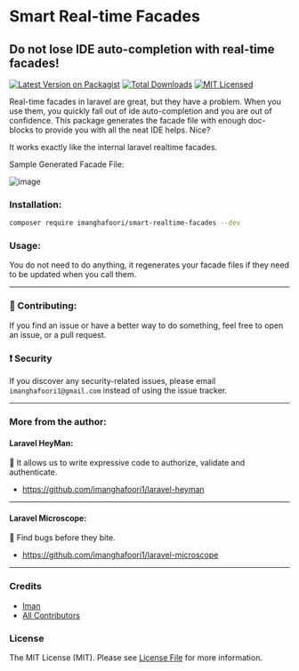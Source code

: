 # Smart Real-time Facades

## Do not lose IDE auto-completion with real-time facades!

[![Latest Version on Packagist](https://img.shields.io/packagist/v/imanghafoori/smart-realtime-facades.svg?style=flat-square)](https://packagist.org/packages/imanghafoori/smart-realtime-facades)
[![Total Downloads](https://img.shields.io/packagist/dt/imanghafoori/smart-realtime-facades.svg?style=flat-square)](https://packagist.org/packages/imanghafoori/smart-realtime-facades)
[![MIT Licensed](https://img.shields.io/badge/license-MIT-brightgreen.svg?style=flat-square)](LICENSE.md)

Real-time facades in laravel are great, but they have a problem. When you use them, you quickly fall out of ide auto-completion and you are out of confidence.
This package generates the facade file with enough doc-blocks to provide you with all the neat IDE helps. Nice?

It works exactly like the internal laravel realtime facades.

Sample Generated Facade File:

![image](https://user-images.githubusercontent.com/6961695/154666361-172ef404-2abf-47b4-8ea6-5a7df27cb33f.png)


### Installation:

```bash
composer require imanghafoori/smart-realtime-facades --dev
```

### Usage:

You do not need to do anything, it regenerates your facade files if they need to be updated when you call them.

---------------------

### :raising_hand: Contributing:

If you find an issue or have a better way to do something, feel free to open an issue, or a pull request.

### :exclamation: Security
If you discover any security-related issues, please email `imanghafoori1@gmail.com` instead of using the issue tracker.

----------------------


### More from the author:

#### Laravel HeyMan:

:gem: It allows us to write expressive code to authorize, validate and authenticate.

- https://github.com/imanghafoori1/laravel-heyman

--------------------

#### Laravel Microscope:

:gem: Find bugs before they bite.

- https://github.com/imanghafoori1/laravel-microscope


--------------------


### Credits

- [Iman](https://github.com/imanghafoori1)
- [All Contributors](../../contributors)

### License

The MIT License (MIT). Please see [License File](LICENSE.md) for more information.
